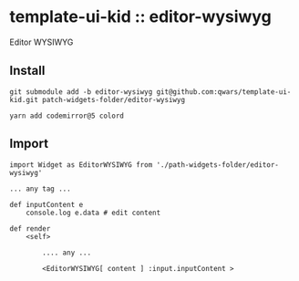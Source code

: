 # template-ui-kid :: editor-wysiwyg

Editor WYSIWYG

## Install

`git submodule add -b editor-wysiwyg git@github.com:qwars/template-ui-kid.git patch-widgets-folder/editor-wysiwyg`

`yarn add codemirror@5 colord`

## Import

```
import Widget as EditorWYSIWYG from './path-widgets-folder/editor-wysiwyg'

... any tag ...

def inputContent e
    console.log e.data # edit content 

def render
    <self>
    
        .... any ... 
        
        <EditorWYSIWYG[ content ] :input.inputContent >
